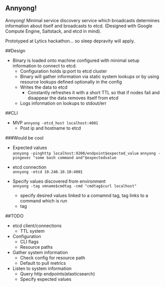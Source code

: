Annyong!
-------

Annyong!  Minimal service discovery service which broadcasts determines information about itself and broadcasts to etcd.
(Designed with Google Compute Engine, Saltstack, and etcd in mind).

Prototyped at Lytics hackathon... so sleep depravity will apply.

##Design
* Binary is loaded onto machine configured with minimal setup information to connect to etcd.
  * Configuration holds ip:port to etcd cluster
  * Binary will gather information via static system lookups or by using resource lookups defined optionally in the config
  * Writes the data to etcd
    * Constantly refreshes it with a short TTL so that if nodes fail and disappear the data removes itself from etcd
  * Logs information on lookups to stdout/err


##CLI
* MVP
`annyong -etcd_host localhost:4001`
  * Post ip and hostname to etcd


###Would be cool
* Expected values  
`annyong -pinghttp localhost:9200/endpoint$expected_value`
`annyong -pingexec "some bash command and"$expectedvalue`

* etcd connection  
`annyong -etcd 10.240.10.10:4001`

* Specify values discovered from environment  
`annyong -tag vmname$cmdtag -cmd "cmdtag$curl localhost"`
  * specify desired values linked to a comamnd tag, tag links to a command which is run
  * tag

##TODO
* etcd client/connections
  * TTL system
* Configuration
  * CLI flags
  * Resource paths 
* Gather system information
  * Check config for resource path
  * Default to pull metrics
* Listen to system information
  * Query http endpoints(elasticsearch)
  * Specify expected values

